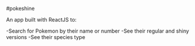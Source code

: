 #pokeshine

An app built with ReactJS to:

-Search for Pokemon by their name or number
-See their regular and shiny versions
-See their species type